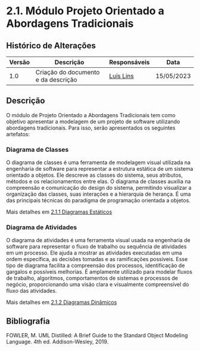 # 2.1. Módulo Projeto Orientado a Abordagens Tradicionais

## Histórico de Alterações

| Versão | Descrição                           | Responsáveis                                 | Data       |
| ------ | ----------------------------------- | -------------------------------------------- | ---------- |
| 1.0    | Criação do documento e da descrição | [Luís Lins](https://github.com/luisgaboardi) | 15/05/2023 |

## Descrição

O módulo de Projeto Orientado a Abordagens Tradicionais tem como objetivo apresentar a modelagem de um projeto de software utilizando abordagens tradicionais. Para isso, serão apresentados os seguintes artefatos:

### Diagrama de Classes

O diagrama de classes é uma ferramenta de modelagem visual utilizada na engenharia de software para representar a estrutura estática de um sistema orientado a objetos. Ele descreve as classes do sistema, seus atributos, métodos e os relacionamentos entre elas. O diagrama de classes auxilia na compreensão e comunicação do design do sistema, permitindo visualizar a organização das classes, suas interações e a hierarquia de herança. É uma das principais técnicas do paradigma de programação orientada a objetos.

Mais detalhes em [2.1.1 Diagramas Estáticos](Modelagem/2.1.1.UMLEstaticos.md)

### Diagrama de Atividades

O diagrama de atividades é uma ferramenta visual usada na engenharia de software para representar o fluxo de trabalho ou sequência de atividades em um processo. Ele ajuda a mostrar as atividades executadas em uma ordem específica, as decisões tomadas e as ramificações possíveis. Esse tipo de diagrama facilita a compreensão dos processos, identificação de gargalos e possíveis melhorias. É amplamente utilizado para modelar fluxos de trabalho, algoritmos, comportamentos de sistemas e processos de negócio, proporcionando uma visão clara e visualmente compreensível do fluxo das atividades.

Mais detalhes em [2.1.2 Diagramas Dinâmicos](Modelagem/2.1.2.UMLDinamicos.md)

## Bibliografia

FOWLER, M. UML Distilled: A Brief Guide to the Standard Object Modeling Language. 4th ed. Addison-Wesley, 2019.

